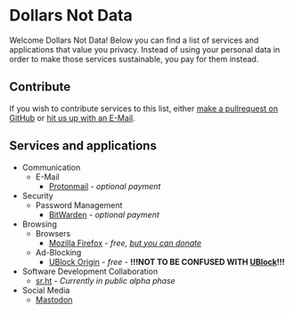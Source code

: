 # Dollars Not Data

Welcome Dollars Not Data! Below you can find a list of services and
applications that value you privacy. Instead of using your personal
data in order to make those services sustainable, you pay for them instead.

## Contribute

If you wish to contribute services to this list, either
[make a pullrequest on GitHub](https://github.com/DollarsNotData/DollarsNotData/compare)
or [hit us up with an E-Mail](mailto://marcelschr@protonmail.com).

## Services and applications

* Communication
  * E-Mail
    * [Protonmail](https://protonmail.com) - *optional payment*
* Security
  * Password Management
    * [BitWarden](https://bitwarden.com/) - *optional payment*
* Browsing
  * Browsers
    * [Mozilla Firefox](https://www.mozilla.org/en-US/firefox/new/) - *free, [but you can donate](https://donate.mozilla.org/en-US/)*
  * Ad-Blocking
    * [UBlock Origin](https://github.com/gorhill/uBlock) - *free* -  **!!!NOT TO BE CONFUSED WITH [UBlock](https://ublock.org)!!!**
* Software Development Collaboration
  * [sr.ht](https://sr.ht) - *Currently in public alpha phase*
* Social Media
  * [Mastodon](https://mastodon.social/about) 
